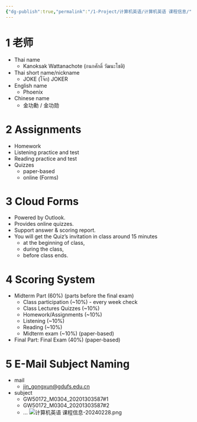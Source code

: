 ```yaml
---
{"dg-publish":true,"permalink":"/1-Project/计算机英语/计算机英语 课程信息/"}
---
```


# 1 老师
- Thai name
	- Kanoksak Wattanachote (กนกศักดิ์ วัฒนะโชติ) 
- Thai short name/nickname
	- JOKE (โจ๊ก) JOKER 
- English name
	- Phoenix 
- Chinese name 
	- ⾦功勳 / ⾦功勋
# 2 Assignments
- Homework
- Listening practice and test 
- Reading practice and test 
- Quizzes 
	- paper-based 
	- online (Forms)
# 3 Cloud Forms
- Powered by Outlook. 
- Provides online quizzes. 
- Support answer & scoring report. 
- You will get the Quiz’s invitation in class around 15 minutes  
	- at the beginning of class, 
	- during the class, 
	- before class ends.
# 4 Scoring System
- Midterm Part (60%) (parts before the final exam) 
	- Class participation (~10%) - every week check 
	- Class Lectures Quizzes (~10%) 
	- Homework/Assignments (~10%) 
	- Listening (~10%) 
	- Reading (~10%) 
	- Midterm exam (~10%) (paper-based) 
- Final Part: Final Exam (40%) (paper-based)
# 5 E-Mail Subject Naming
- mail
	- jin_gongxun@gdufs.edu.cn
- subject
	- GW50172_M0304_20201303587#1
	- GW50172_M0304_20201303587#2
	- ...
![计算机英语 课程信息-20240228.png](/img/user/5-Attachment/Image/%E8%AE%A1%E7%AE%97%E6%9C%BA%E8%8B%B1%E8%AF%AD%20%E8%AF%BE%E7%A8%8B%E4%BF%A1%E6%81%AF-20240228.png)

